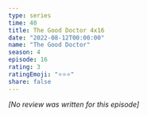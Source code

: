 ```yaml
---
type: series
time: 40
title: The Good Doctor 4x16
date: "2022-08-12T00:00:00"
name: "The Good Doctor"
season: 4
episode: 16
rating: 3
ratingEmoji: "⭐️⭐️⭐️"
share: false
---
```


_[No review was written for this episode]_
